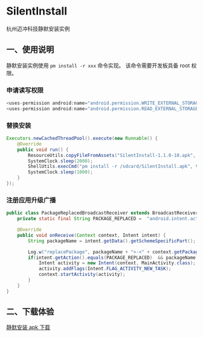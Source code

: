 # SilentInstall
杭州迈冲科技静默安装实例

## 一、使用说明

静默安装实例使用 ``` pm install -r xxx ``` 命令实现。
该命令需要开发板具备 root 权限。

### 申请读写权限
```java
<uses-permission android:name="android.permission.WRITE_EXTERNAL_STORAGE"/>
<uses-permission android:name="android.permission.READ_EXTERNAL_STORAGE"/>
```

### 替换安装
```java
Executors.newCachedThreadPool().execute(new Runnable() {
    @Override
    public void run() {
        ResourceUtils.copyFileFromAssets("SilentInstall-1.1.0-10.apk", "/sdcard/SilentInstall.apk");
        SystemClock.sleep(2000);
        ShellUtils.execCmd("pm install -r /sdcard/SilentInstall.apk", true);
        SystemClock.sleep(1000);
    }
});
```

### 注册应用升级广播
```java
public class PackageReplacedBroadcastReceiver extends BroadcastReceiver {
    private static final String PACKAGE_REPLACED =  "android.intent.action.PACKAGE_REPLACED";

    @Override
    public void onReceive(Context context, Intent intent) {
        String packageName = intent.getData().getSchemeSpecificPart();

        Log.w("replacePackage", packageName + ">-<" + context.getPackageName());
        if(intent.getAction().equals(PACKAGE_REPLACED)  && packageName.equals(context.getPackageName())) { //广播和包名确认
            Intent activity = new Intent(context, MainActivity.class);
            activity.addFlags(Intent.FLAG_ACTIVITY_NEW_TASK);
            context.startActivity(activity);
        }
    }
}
```

## 二、下载体验

[静默安装 apk 下载](https://github.com/Hangzhou-Maichong-Technology/SilentInstall/raw/master/apk/SilentInstall.apk)
